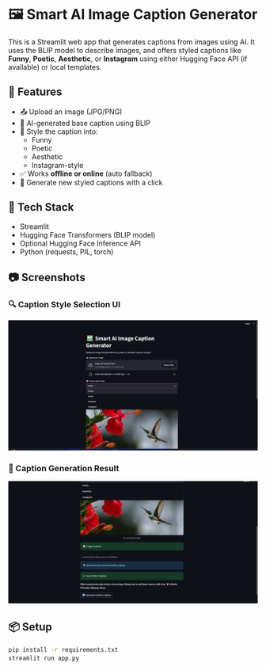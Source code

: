 # 🖼️ Smart AI Image Caption Generator

This is a Streamlit web app that generates captions from images using AI. It uses the BLIP model to describe images, and offers styled captions like **Funny**, **Poetic**, **Aesthetic**, or **Instagram** using either Hugging Face API (if available) or local templates.

## 🔧 Features

- 📤 Upload an image (JPG/PNG)
- 🧠 AI-generated base caption using BLIP
- 🎨 Style the caption into:
  - Funny
  - Poetic
  - Aesthetic
  - Instagram-style
- ✅ Works **offline or online** (auto fallback)
- 🔄 Generate new styled captions with a click

## 🚀 Tech Stack

- Streamlit
- Hugging Face Transformers (BLIP model)
- Optional Hugging Face Inference API
- Python (requests, PIL, torch)

## 📷 Screenshots

### 🔍 Caption Style Selection UI
![Screenshot1](./screenshots/Screenshot1.png)

### 🎯 Caption Generation Result
![Screenshot2](./screenshots/Screenshot2.png)

## 📦 Setup

```bash
pip install -r requirements.txt
streamlit run app.py
